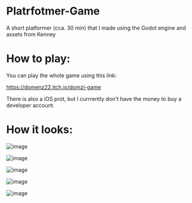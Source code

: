 # Platrfotmer-Game
A short platformer (cca. 30 min) that I made using the Godot engine and assets from Kenney

# How to play:

You can play the whole game using this link:

https://domenz22.itch.io/domzi-game

There is also a iOS prot, but I currrently don't have the money to buy a developer account.

# How it looks:

![image](https://user-images.githubusercontent.com/37377101/164423990-00bb5885-ef9a-4e14-a54f-fe767055a38a.png)

![image](https://user-images.githubusercontent.com/37377101/164424041-4ac58802-8975-45ae-aeef-0fd823127405.png)

![image](https://user-images.githubusercontent.com/37377101/164424364-a909dacf-6262-4549-a7a5-39f6a7514c27.png)

![image](https://user-images.githubusercontent.com/37377101/164424564-3da813c6-3f3d-45fc-990b-c5dce5e4fbc8.png)

![image](https://user-images.githubusercontent.com/37377101/164424859-59d5df7a-ff77-4e3d-9d3e-339f83987490.png)


